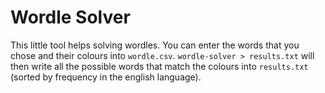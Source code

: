 # Wordle Solver

This little tool helps solving wordles. You can enter the words that you chose and their colours into `wordle.csv`. `wordle-solver > results.txt` will then write all the possible words that match the colours into `results.txt` (sorted by frequency in the english language).
